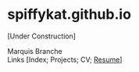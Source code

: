 # spiffykat.github.io
[Under Construction]

Marquis Branche<br>
Links [Index; Projects; CV; <a href="https://spiffykat.github.io/MABv8_Resume_20211123.pdf" target="_blank">Resume</a>]
